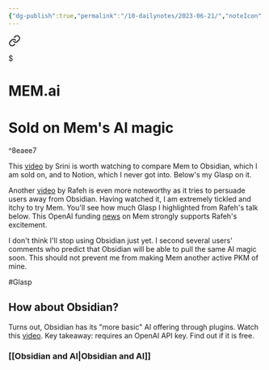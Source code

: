 ```yaml
---
{"dg-publish":true,"permalink":"/10-dailynotes/2023-06-21/","noteIcon":"2","created":"","updated":""}
---
```



<div class="transclusion internal-embed is-loaded"><a class="markdown-embed-link" href="/mem-ai/#sold-on-mem-s-ai-magic" aria-label="Open link"><svg xmlns="http://www.w3.org/2000/svg" width="24" height="24" viewBox="0 0 24 24" fill="none" stroke="currentColor" stroke-width="2" stroke-linecap="round" stroke-linejoin="round" class="svg-icon lucide-link"><path d="M10 13a5 5 0 0 0 7.54.54l3-3a5 5 0 0 0-7.07-7.07l-1.72 1.71"></path><path d="M14 11a5 5 0 0 0-7.54-.54l-3 3a5 5 0 0 0 7.07 7.07l1.71-1.71"></path></svg></a><div class="markdown-embed">

$<div class="markdown-embed-title">

# MEM.ai

</div>


# Sold on Mem's AI magic

^8eaee7

This [video](https://www.youtube.com/watch?v=e-sQDNVmsq4&t=563s) by Srini is worth watching to compare Mem to Obsidian, which I am sold on, and to Notion, which I never got into. Below's my Glasp on it.

Another [video](https://www.youtube.com/watch?v=t5YAJUbGxLU&t=16s) by Rafeh is even more noteworthy as it tries to persuade users away from Obsidian. Having watched it, I am extremely tickled and itchy to try Mem. You'll see how much Glasp I highlighted from Rafeh's talk below. This OpenAI funding [news](https://techcrunch.com/2022/11/10/ai-powered-note-taking-app-mem-raises-23-5m-openai/) on Mem strongly supports Rafeh's excitement.

I don't think I'll stop using Obsidian just yet. I second several users' comments who predict that Obsidian will be able to pull the same AI magic soon. This should not prevent me from making Mem another active PKM of mine.

#Glasp 

</div></div>


## How about Obsidian?

Turns out, Obsidian has its "more basic" AI offering through plugins. Watch this [video](https://www.youtube.com/watch?v=msnZjiZrSXs). Key takeaway: requires an OpenAI API key. Find out if it is free. 

### [[Obsidian and AI\|Obsidian and AI]]